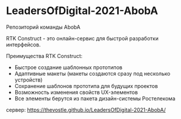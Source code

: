# LeadersOfDigital-2021-AbobA
Репозиторий команды AbobA

RTK Construct - это онлайн-сервис для быстрой разработки интерфейсов. 

Преимущества RTK Construct:
- Быстрое создание шаблонных прототипов
- Адаптивные макеты (макеты создаются сразу под несколько устройств)
- Сохранение шаблонов прототипа для будущих проектов
- Возможность изменения свойств UX-элементов
- Все элементы берутся из пакета дизайн-системы Ростелекома

сервер: https://thevostle.github.io/LeadersOfDigital-2021-AbobA/
